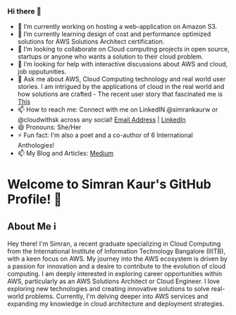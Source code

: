  ### Hi there 👋
<!--(Line 67)
**cloudwithsk/cloudwithsk** is a ✨ _special_ ✨ repository because its `README.md` (this file) appears on your GitHub profile.

Here are some ideas to get you started: -->

- 🔭 I’m currently working on hosting a web-application on Amazon S3.
- 🌱 I’m currently learning design of cost and performance optimized solutions for AWS Solutions Architect certification.
- 👯 I’m looking to collaborate on Cloud computing projects in open source, startups or anyone who wants a solution to their cloud problem.
- 🤔 I’m looking for help with interactive discussions about AWS and cloud, job opputunities.
- 💬 Ask me about AWS, Cloud Computing technology and real world user stories. I am intrigued by the applications of cloud in the real world and how solutions are crafted - The recent user story that fascinated me is [This](https://www.youtube.com/watch?v=amgg4tJ7mYI)
- 📫 How to reach me: Connect with me on LinkedIN @simrankaurw or @cloudwithsk across any social! [Email Address](mailto:simrankaurwalia.o1@gmail.com) | [LinkedIn](https://www.linkedin.com/in/simrankaurw/) 
- 😄 Pronouns: She/Her
- ⚡ Fun fact: I'm also a poet and a co-author of 6 International Anthologies!
- 📫 My Blog and Articles: [Medium](https://medium.com/@CloudWithSK)
 


# Welcome to Simran Kaur's GitHub Profile! 👋

## About Me ℹ️

Hey there! I'm Simran, a recent graduate specializing in Cloud Computing from the International Institute of Information Technology Bangalore (IIITB), with a keen focus on AWS. My journey into the AWS ecosystem is driven by a passion for innovation and a desire to contribute to the evolution of cloud computing. I am deeply interested in exploring career opportunities within AWS, particularly as an AWS Solutions Architect or Cloud Engineer. I love exploring new technologies and creating innovative solutions to solve real-world problems. Currently, I'm delving deeper into AWS services and expanding my knowledge in cloud architecture and deployment strategies.

<!-- 
## About Me ℹ️

- 🎓 Insert your educational background or current status.
- 💼 Mention your profession or field of work.
- 🌱 Share what you're currently learning or interested in.


## Skills & Tools 🛠️

Here are some of the tools and technologies I'm familiar with:

- ![HTML5](https://img.shields.io/badge/-HTML5-E34F26?style=flat-square&logo=html5&logoColor=white)
- ![CSS3](https://img.shields.io/badge/-CSS3-1572B6?style=flat-square&logo=css3&logoColor=white)
- ![JavaScript](https://img.shields.io/badge/-JavaScript-F7DF1E?style=flat-square&logo=javascript&logoColor=black)
- ![React](https://img.shields.io/badge/-React-61DAFB?style=flat-square&logo=react&logoColor=white)
- ![Node.js](https://img.shields.io/badge/-Node.js-339933?style=flat-square&logo=node.js&logoColor=white)
- ![Python](https://img.shields.io/badge/-Python-3776AB?style=flat-square&logo=python&logoColor=white)

## GitHub Stats 📈

![Your GitHub stats](https://github-readme-stats.vercel.app/api?username=yourusername&show_icons=true&theme=radical)

## Recent Activity 🚀

<!-- Insert recent activity here, such as commits, issues, pull requests, etc-

## Fun Facts 🎉

- Insert a fun fact or interesting tidbit about yourself here.
- Feel free to add more!

## Get in Touch 📬

- 🌐 Personal Website: [Your Website](https://www.yourwebsite.com)
- 📝 Blog: [Your Blog](https://yourblog.example.com)
- 📧 Email: [Your Email Address](mailto:youremail@example.com)
- 📱 LinkedIn: [Your LinkedIn](https://www.linkedin.com/in/yourusername/)
- 🐦 Twitter: [Your Twitter](https://twitter.com/yourusername/)
-->

<!-- Previous Version -->


